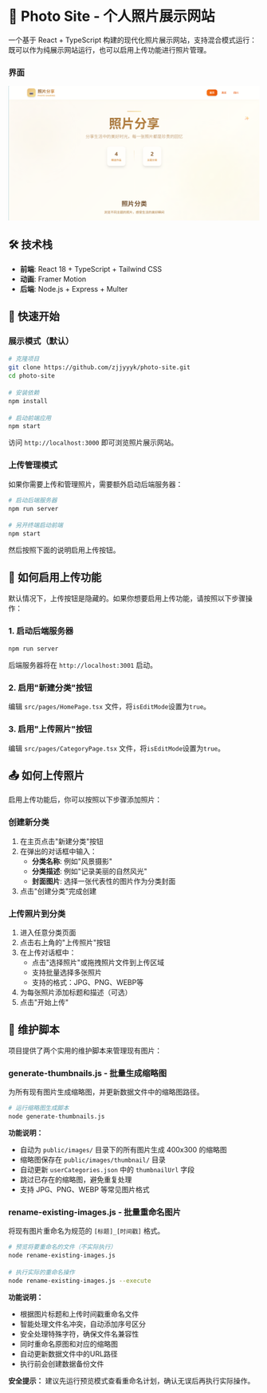 # 📸 Photo Site - 个人照片展示网站

一个基于 React + TypeScript 构建的现代化照片展示网站，支持混合模式运行：既可以作为纯展示网站运行，也可以启用上传功能进行照片管理。

### 界面

![网站界面截图](docs/website-screenshot.png)

## 🛠️ 技术栈

- **前端**: React 18 + TypeScript + Tailwind CSS
- **动画**: Framer Motion
- **后端**: Node.js + Express + Multer

## 🚀 快速开始

### 展示模式（默认）

```bash
# 克隆项目
git clone https://github.com/zjjyyyk/photo-site.git
cd photo-site

# 安装依赖
npm install

# 启动前端应用
npm start
```

访问 `http://localhost:3000` 即可浏览照片展示网站。

### 上传管理模式

如果你需要上传和管理照片，需要额外启动后端服务器：

```bash
# 启动后端服务器
npm run server

# 另开终端启动前端
npm start
```

然后按照下面的说明启用上传按钮。

## 🔧 如何启用上传功能

默认情况下，上传按钮是隐藏的。如果你想要启用上传功能，请按照以下步骤操作：

### 1. 启动后端服务器

```bash
npm run server
```

后端服务器将在 `http://localhost:3001` 启动。

### 2. 启用"新建分类"按钮

编辑 `src/pages/HomePage.tsx` 文件，将`isEditMode`设置为`true`。

### 3. 启用"上传照片"按钮

编辑 `src/pages/CategoryPage.tsx` 文件，将`isEditMode`设置为`true`。

## 📤 如何上传照片

启用上传功能后，你可以按照以下步骤添加照片：

### 创建新分类

1. 在主页点击"新建分类"按钮
2. 在弹出的对话框中输入：
   - **分类名称**: 例如"风景摄影"
   - **分类描述**: 例如"记录美丽的自然风光"
   - **封面图片**: 选择一张代表性的图片作为分类封面
3. 点击"创建分类"完成创建

### 上传照片到分类

1. 进入任意分类页面
2. 点击右上角的"上传照片"按钮
3. 在上传对话框中：
   - 点击"选择照片"或拖拽照片文件到上传区域
   - 支持批量选择多张照片
   - 支持的格式：JPG、PNG、WEBP等
4. 为每张照片添加标题和描述（可选）
5. 点击"开始上传"

## 🔧 维护脚本

项目提供了两个实用的维护脚本来管理现有图片：

### generate-thumbnails.js - 批量生成缩略图

为所有现有图片生成缩略图，并更新数据文件中的缩略图路径。

```bash
# 运行缩略图生成脚本
node generate-thumbnails.js
```

**功能说明：**
- 自动为 `public/images/` 目录下的所有图片生成 400x300 的缩略图
- 缩略图保存在 `public/images/thumbnail/` 目录
- 自动更新 `userCategories.json` 中的 `thumbnailUrl` 字段
- 跳过已存在的缩略图，避免重复处理
- 支持 JPG、PNG、WEBP 等常见图片格式

### rename-existing-images.js - 批量重命名图片

将现有图片重命名为规范的 `[标题]_[时间戳]` 格式。

```bash
# 预览将要重命名的文件（不实际执行）
node rename-existing-images.js

# 执行实际的重命名操作
node rename-existing-images.js --execute
```

**功能说明：**
- 根据图片标题和上传时间戳重命名文件
- 智能处理文件名冲突，自动添加序号区分
- 安全处理特殊字符，确保文件名兼容性
- 同时重命名原图和对应的缩略图
- 自动更新数据文件中的URL路径
- 执行前会创建数据备份文件

**安全提示：** 建议先运行预览模式查看重命名计划，确认无误后再执行实际操作。

